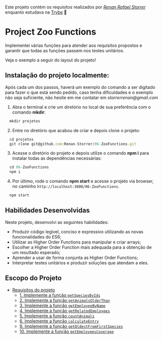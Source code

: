 Este projeto contém os requisitos realizados por _[Renan Rafael Storrer](www.linkedin.com/in/renanstorrer)_ enquanto estudava na [Trybe](https://www.betrybe.com/) :rocket:

# Project Zoo Functions

Implementei várias funções para atender aos requisitos propostos e garantir que todas as funções passem nos testes unitários.

Veja o exemplo a seguir do layout do projeto!

## Instalação do projeto localmente:
 
Após cada um dos passos, haverá um exemplo do comando a ser digitado para fazer o que está sendo pedido, caso tenha dificuldades e o exemplo não seja suficiente, não hesite em me contatar em _storrerrenan@gmail.com_ 

1. Abra o terminal e crie um diretório no local de sua preferência com o comando **mkdir**:
```javascript
  mkdir projetos
```

2. Entre no diretório que acabou de criar e depois clone o projeto:
```javascript
  cd projetos
  git clone git@github.com:Renan-Storrer/06-ZooFunctions.git
```

3. Acesse o diretório do projeto e depois utilize o comando **npm i** para instalar todas as dependências necessárias:
```javascript
  cd 06-ZooFunctions
  npm i
```

4. Por último, rode o comando **npm start** e acesse o projeto via browser, no caminho `http://localhost:3000/06-ZooFunctions`.

```javascript
  npm start
```

## Habilidades Desenvolvidas

Neste projeto, desenvolvi as seguintes habilidades:

 - Produzir código legível, conciso e expressivo utilizando as novas funcionalidades do ES6;
 - Utilizar as Higher Order Functions para manipular e criar arrays;
 - Escolher a Higher Order Function mais adequada para a obtenção de um resultado esperado;
 - Aprender a usar de forma conjunta as Higher Order Functions;
 - Interpretar testes unitários e produzir soluções que atendam a eles.

## Escopo do Projeto

- [Requisitos do projeto](#requisitos-do-projeto)
  - [1. Implemente a função `getSpeciesByIds`](#1-implemente-a-função-getspeciesbyids)
  - [2. Implemente a função `getAnimalsOlderThan`](#2-implemente-a-função-getanimalsolderthan)
  - [3. Implemente a função `getEmployeeByName`](#3-implemente-a-função-getemployeebyname)
  - [4. Implemente a função `getRelatedEmployees`](#4-implemente-a-função-getrelatedemployees)
  - [5. Implemente a função `countAnimals`](#5-implemente-a-função-countanimals)
  - [6. Implemente a função `calculateEntry`](#6-implemente-a-função-calculateentry)
  - [9. Implemente a função `getOldestFromFirstSpecies`](#9-implemente-a-função-getoldestfromfirstspecies)
  - [10. Implemente a função `getEmployeesCoverage`](#10-implemente-a-função-getemployeescoverage)
